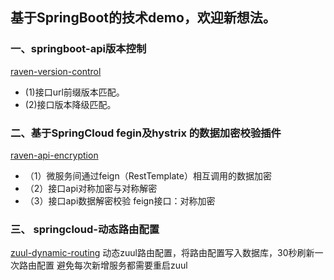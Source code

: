 ## 基于SpringBoot的技术demo，欢迎新想法。

### 一、springboot-api版本控制
[raven-version-control](https://github.com/RavenHuo/SpringAttempt/tree/master/raven-version-control/)
- (1)接口url前缀版本匹配。
- (2)接口版本降级匹配。

### 二、基于SpringCloud fegin及hystrix 的数据加密校验插件
[raven-api-encryption](https://github.com/RavenHuo/SpringAttempt/tree/master/api-encryption-feign/)
- （1）微服务间通过feign（RestTemplate）相互调用的数据加密
- （2）接口api对称加密与对称解密
- （3）接口api数据解密校验
feign接口：对称加密


### 三、 springcloud-动态路由配置
[zuul-dynamic-routing](https://github.com/RavenHuo/SpringAttempt/tree/master/zuul-dynamic-routing/)
 动态zuul路由配置，将路由配置写入数据库，30秒刷新一次路由配置 
 避免每次新增服务都需要重启zuul